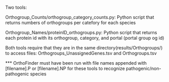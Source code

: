 Two tools:

Orthogroup_Counts/orthogroup_category_counts.py:
Python script that returns numbers of orthogroups per catefory for each species


Orthogroup_Names/proteinID_orthogroups.py:
Python script that returns each protein id with its orthogroup, category, and portal (portal  group   og      id)

Both tools require that they are in the same directory(results/Orthogroups/) to access files: Orthogroups_UnassignedGenes.tsv and Orthogroups.tsv

*** OrthoFinder must have been run with file names appended with [filename].P or [filename].NP for these tools to recognize pathogenic/non-pathogenic species
